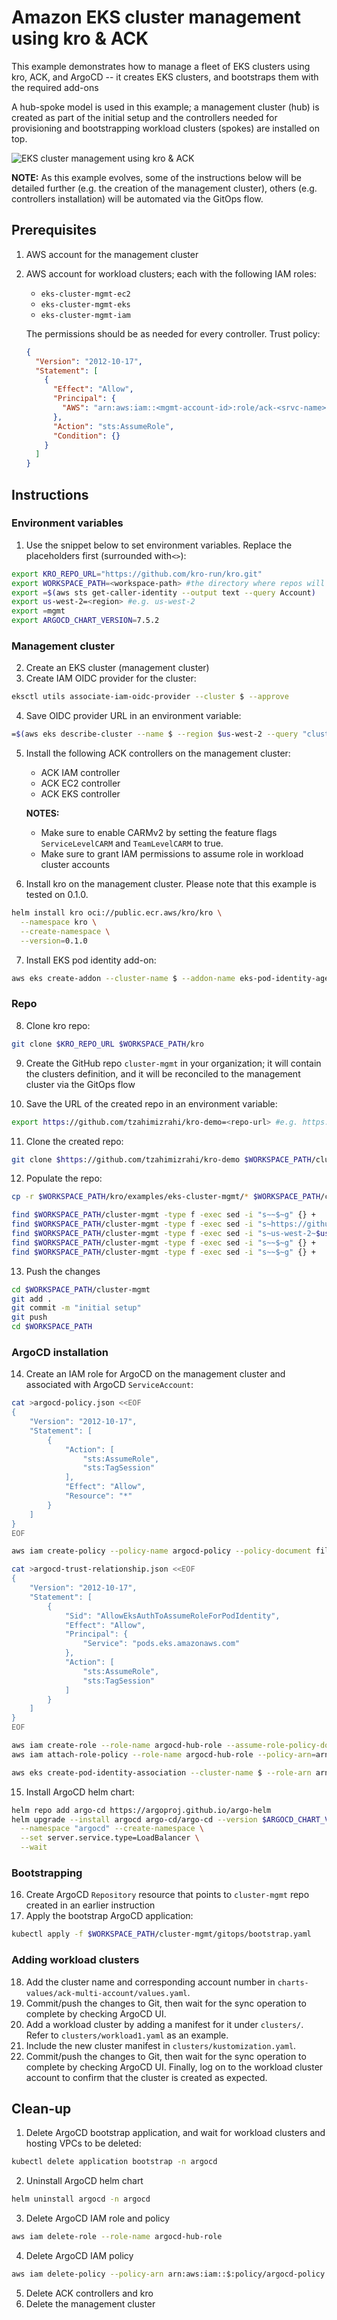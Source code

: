 # Amazon EKS cluster management using kro & ACK

This example demonstrates how to manage a fleet of EKS clusters using kro, ACK,
and ArgoCD -- it creates EKS clusters, and bootstraps them with the required
add-ons

A hub-spoke model is used in this example; a management cluster (hub) is created
as part of the initial setup and the controllers needed for provisioning and
bootstrapping workload clusters (spokes) are installed on top.

![EKS cluster management using kro & ACK](docs/eks-cluster-mgmt-central.drawio.png)

**NOTE:** As this example evolves, some of the instructions below will be
detailed further (e.g. the creation of the management cluster), others (e.g.
controllers installation) will be automated via the GitOps flow.

## Prerequisites

1. AWS account for the management cluster
2. AWS account for workload clusters; each with the following IAM roles:

   - `eks-cluster-mgmt-ec2`
   - `eks-cluster-mgmt-eks`
   - `eks-cluster-mgmt-iam`

   The permissions should be as needed for every controller. Trust policy:

   ```json
   {
     "Version": "2012-10-17",
     "Statement": [
       {
         "Effect": "Allow",
         "Principal": {
           "AWS": "arn:aws:iam::<mgmt-account-id>:role/ack-<srvc-name>-controller"
         },
         "Action": "sts:AssumeRole",
         "Condition": {}
       }
     ]
   }
   ```

## Instructions

### Environment variables

1. Use the snippet below to set environment variables. Replace the placeholders
   first (surrounded with`<>`):

```sh
export KRO_REPO_URL="https://github.com/kro-run/kro.git"
export WORKSPACE_PATH=<workspace-path> #the directory where repos will be cloned e.g. ~/environment
export =$(aws sts get-caller-identity --output text --query Account)
export us-west-2=<region> #e.g. us-west-2
export =mgmt
export ARGOCD_CHART_VERSION=7.5.2
```

### Management cluster

2. Create an EKS cluster (management cluster)
3. Create IAM OIDC provider for the cluster:

```sh
eksctl utils associate-iam-oidc-provider --cluster $ --approve
```

4. Save OIDC provider URL in an environment variable:

```sh
=$(aws eks describe-cluster --name $ --region $us-west-2 --query "cluster.identity.oidc.issuer" --output text | sed -e "s/^https:\/\///")
```

5. Install the following ACK controllers on the management cluster:
   - ACK IAM controller
   - ACK EC2 controller
   - ACK EKS controller

   **NOTES:** 
   - Make sure to enable CARMv2 by setting the feature flags `ServiceLevelCARM` and `TeamLevelCARM` to true.
   - Make sure to grant IAM permissions to assume role in workload cluster accounts

6. Install kro on the management cluster. Please note that this example is
   tested on 0.1.0.
```sh
helm install kro oci://public.ecr.aws/kro/kro \
  --namespace kro \
  --create-namespace \
  --version=0.1.0
```
7. Install EKS pod identity add-on:

```sh
aws eks create-addon --cluster-name $ --addon-name eks-pod-identity-agent --addon-version v1.0.0-eksbuild.1
```

### Repo

8. Clone kro repo:

```sh
git clone $KRO_REPO_URL $WORKSPACE_PATH/kro
```

9. Create the GitHub repo `cluster-mgmt` in your organization; it will contain
   the clusters definition, and it will be reconciled to the management cluster
   via the GitOps flow

10. Save the URL of the created repo in an environment variable:

```sh
export https://github.com/tzahimizrahi/kro-demo=<repo-url> #e.g. https://github.com/iamahgoub/cluster-mgmt.git
```

11. Clone the created repo:

```sh
git clone $https://github.com/tzahimizrahi/kro-demo $WORKSPACE_PATH/cluster-mgmt
```

12. Populate the repo:

```sh
cp -r $WORKSPACE_PATH/kro/examples/eks-cluster-mgmt/* $WORKSPACE_PATH/cluster-mgmt

find $WORKSPACE_PATH/cluster-mgmt -type f -exec sed -i "s~~$~g" {} +
find $WORKSPACE_PATH/cluster-mgmt -type f -exec sed -i "s~https://github.com/tzahimizrahi/kro-demo~$https://github.com/tzahimizrahi/kro-demo~g" {} +
find $WORKSPACE_PATH/cluster-mgmt -type f -exec sed -i "s~us-west-2~$us-west-2~g" {} +
find $WORKSPACE_PATH/cluster-mgmt -type f -exec sed -i "s~~$~g" {} +
find $WORKSPACE_PATH/cluster-mgmt -type f -exec sed -i "s~~$~g" {} +
```

13. Push the changes

```sh
cd $WORKSPACE_PATH/cluster-mgmt
git add .
git commit -m "initial setup"
git push
cd $WORKSPACE_PATH
```

### ArgoCD installation

14. Create an IAM role for ArgoCD on the management cluster and associated with
    ArgoCD `ServiceAccount`:

```sh
cat >argocd-policy.json <<EOF
{
    "Version": "2012-10-17",
    "Statement": [
        {
            "Action": [
                "sts:AssumeRole",
                "sts:TagSession"
            ],
            "Effect": "Allow",
            "Resource": "*"
        }
    ]
}
EOF

aws iam create-policy --policy-name argocd-policy --policy-document file://argocd-policy.json

cat >argocd-trust-relationship.json <<EOF
{
    "Version": "2012-10-17",
    "Statement": [
        {
            "Sid": "AllowEksAuthToAssumeRoleForPodIdentity",
            "Effect": "Allow",
            "Principal": {
                "Service": "pods.eks.amazonaws.com"
            },
            "Action": [
                "sts:AssumeRole",
                "sts:TagSession"
            ]
        }
    ]
}
EOF

aws iam create-role --role-name argocd-hub-role --assume-role-policy-document file://argocd-trust-relationship.json --description ""
aws iam attach-role-policy --role-name argocd-hub-role --policy-arn=arn:aws:iam::$:policy/argocd-policy

aws eks create-pod-identity-association --cluster-name $ --role-arn arn:aws:iam::$:role/argocd-hub-role --namespace argocd --service-account argocd-application-controller
```

15. Install ArgoCD helm chart:

```sh
helm repo add argo-cd https://argoproj.github.io/argo-helm
helm upgrade --install argocd argo-cd/argo-cd --version $ARGOCD_CHART_VERSION \
  --namespace "argocd" --create-namespace \
  --set server.service.type=LoadBalancer \
  --wait
```

### Bootstrapping

16. Create ArgoCD `Repository` resource that points to `cluster-mgmt` repo
    created in an earlier instruction
17. Apply the bootstrap ArgoCD application:

```sh
kubectl apply -f $WORKSPACE_PATH/cluster-mgmt/gitops/bootstrap.yaml
```

### Adding workload clusters

18. Add the cluster name and corresponding account number in
    `charts-values/ack-multi-account/values.yaml`.
19. Commit/push the changes to Git, then wait for the sync operation to complete by checking ArgoCD UI.
20. Add a workload cluster by adding a manifest for it under `clusters/`. Refer to `clusters/workload1.yaml` as an example.
21. Include the new cluster manifest in `clusters/kustomization.yaml`.
22. Commit/push the changes to Git, then wait for the sync operation to complete by checking ArgoCD UI. Finally, log on to the workload cluster account to confirm that the cluster is created as expected.

## Clean-up

1. Delete ArgoCD bootstrap application, and wait for workload clusters and
   hosting VPCs to be deleted:

```sh
kubectl delete application bootstrap -n argocd
```

2. Uninstall ArgoCD helm chart

```sh
helm uninstall argocd -n argocd
```

3. Delete ArgoCD IAM role and policy

```sh
aws iam delete-role --role-name argocd-hub-role
```

4. Delete ArgoCD IAM policy

```sh
aws iam delete-policy --policy-arn arn:aws:iam::$:policy/argocd-policy
```

5. Delete ACK controllers and kro
6. Delete the management cluster
